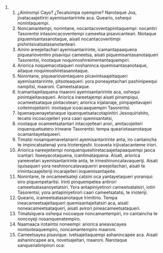 <ol>
  <li>
    <ol>
      <li>¿Ainirompi Cayo? ¿Tecatsimpa oyempine? Narotaque Joa, jivatacaajeitiriri ayemisantaririnte aca. Queario, oshequi nonintaquempi.</li>
      <li>Noncamantempi, nonintane, nocantacoventapinitaquempi: nocantiri Tasorentsi intasoncacoventempi cameetsa pisavicanteari. Niotaque piquemisantasanotaque, aisati nocantacoventimpi pishintsivatsatasanotanteari.</li>
      <li>Ainiro areejeitachari ayemisantaririnte, icamantapaaquena piquearioventiro pisaviqui cameetsa, aisati piquemisantasanotaqueri Tasorentsi, irootaque noquimoshireimentantaquempiri.</li>
      <li>Ariorica noquemacotaqueri noshaninca iquemisantasanotaque, aitaque noquimoshiretasanotaque.</li>
      <li>Nonintane, piquearioventaquero picavintsaajeitaqueri ayemisantaririnte, pitsoteaqueri: yora poneayetachari pashinipeequi nampitsi, maaroni. Cameetsataque.</li>
      <li>Icamantajeitaquena maaroni ayemisantaririnte aca, oshequi pinintajeitavaqueri. Ariorica irareetajempi aisati pinampiqui, ocameetsataque pintacoteari; ariorica irijatanaje, pimpajeitavajeri coiteimojeitariri: irootaque icoacaaquempiri Tasorentsi.</li>
      <li>Iquenaquenayetanaque iquenquetsatacotapinitiri Jesoquirishito, tecatsi incoacojeiteri yora caari quemisantatsi,</li>
      <li>irootaque ocameetsatantari intacojeiteari arori, amitacojeiteri inquenquetsatero irineane Tasorentsi: tempa queariotasanotaque ocamantayetaqueeri.</li>
      <li>Timatsi nosanquenavetanariri ayemisantaririnte anta, iro cantaincha te impincatsatenaji yora Irioterejeshi. Icoaveta irijivatacanteme iriori.</li>
      <li>Ariorica nareejeitempi nonquenqueshiretacaajeitapaaquempi jaoca icantari: itseeyacotaquena, icantimataquena. Aisati, ariorica yareevetari ayemisantaririnte anta, te irineshinoncatavaqueriji. Aisati iquisaqueri yora neshinoncatavaqueriri areejeitachari, aisati te irinintacaajeiteriji incarajeiteri inquemisantajeite.</li>
      <li>Nonintane, te oncameetsateji catsini oca yantayetaqueri yoranqui: eiro piquempetaritsi. Irinti pinquempetea antirori cameetsatasanoyetatsiri. Yora antapiniyetirori cameetsatatsiri, iotiri Tasorentsi; yora antapiniyetirori caari cameetsatatsi, te irioteriji.</li>
      <li>Queario, icameetsatasanotaque Irimitirio. Tempa ineacameetsajeitaqueri quemisantajeitatsiri aca, aisati noneacameetsataqueri, aisati avirori pineacameetsataqueri.</li>
      <li>Timatsiquera oshequi nocoaque noncamantempiri, iro cantaincha te noncoyeji nosanquenatempiro.</li>
      <li>Naamaaca irotaintsi noneempi: ariorica aneavacayea nontsoteaquempiro, noncamantempiro maaroni.</li>
      <li>Cameetsayea pisavique. Ivetsajeitaquempi ashanincapee aca. Aisati ashanincapee ara, novetsajeitari, maaroni. Narotaque sanquenatimpirori oca:</li>
    </ol>
  </li>
</ol>
